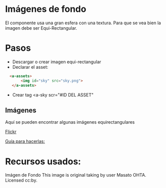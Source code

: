 # Imágenes de fondo

El componente <Sky> usa una gran esfera con una textura.
Para que se vea bien la imagen debe ser Equi-Rectangular.

# Pasos

- Descargar o crear imagen equi-rectangular
- Declarar el asset:
```html
  <a-assets>
       <img id="sky" src="sky.png">
   </a-assets>
```
- Crear tag <a-sky scr="#ID DEL ASSET"


## Imágenes

Aquí se pueden encontrar algunas imágenes equirectangulares

[Flickr](https://www.flickr.com/groups/equirectangular/)

[Guía para hacerlas:](http://ngokevin.com/blog/360-photography/)


# Recursos usados:

Imágen de Fondo
This image is original taking by user Masato OHTA. Licensed cc:by.